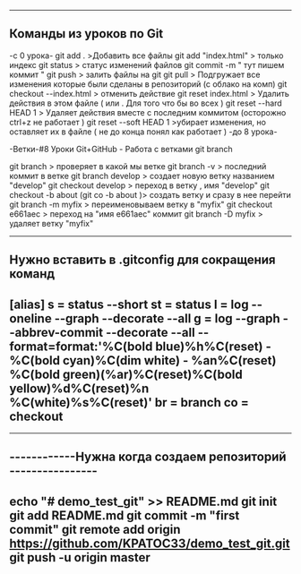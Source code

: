 -----------------------------------------------------------------------
Команды из уроков по Git
-----------------------------------------------------------------------
-c 0 урока-
git add . >Добавить все файлы
git add "index.html" > только индекс
git status > статус изменений файлов
git commit -m " тут пишем коммит "
git push > залить файлы на git
git pull > Подгружает все изменения которые были сделаны в репозиторий (с облако на комп)
git checkout --index.html > отменить действие
git reset index.html  > Удалить действия в этом файле ( или . Для того что бы во всех )
git reset --hard HEAD 1 > Удаляет действия вместе с последним коммитом (осторожно ctrl+z не работает )
git reset --soft HEAD 1 >убирает изменения, но оставляет их в файле ( не до конца понял как работает )
-до 8 урока-

-Ветки-#8 Уроки Git+GitHub - Работа с ветками git branch

git branch  > проверяет в какой мы ветке
git branch -v > последний коммит в ветке
git branch develop > создает новую ветку  названием "develop"
git checkout develop > переход в  ветку , имя "develop"
git checkout -b about (git co -b about )> создать ветку и сразу в нее перейти
git branch -m myfix > переименовываем ветку в "myfix"
git checkout e661aec > переход на  "имя e661aec" коммит
git branch -D myfix > удаляет ветку "myfix"


-----------------------------------------------------------------------
Нужно вставить  в .gitconfig для сокращения команд
-----------------------------------------------------------------------
[alias]
s = status --short
st = status
l = log --oneline --graph --decorate --all
g = log --graph --abbrev-commit --decorate --all --format=format:'%C(bold blue)%h%C(reset) - %C(bold cyan)%C(dim white) - %an%C(reset) %C(bold green)(%ar)%C(reset)%C(bold yellow)%d%C(reset)%n %C(white)%s%C(reset)'
br = branch
co = checkout
------------------------------------------------------------------------


-----------------------------------------------------------------------
------------Нужна когда создаем репозиторий ----------------
-----------------------------------------------------------------------
echo "# demo_test_git" >> README.md
git init
git add README.md
git commit -m "first commit"
git remote add origin https://github.com/KPATOC33/demo_test_git.git
git push -u origin master
----------------------------------------------------------------------
